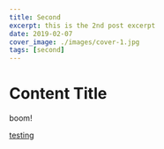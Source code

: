 ```yaml
---
title: Second
excerpt: this is the 2nd post excerpt
date: 2019-02-07
cover_image: ./images/cover-1.jpg
tags: [second]
---
```


# Content Title

boom!

[testing](https://google.com/)

